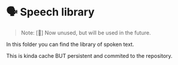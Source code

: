# 🗣 Speech library

> Note: [🧆] Now unused, but will be used in the future.

In this folder you can find the library of spoken text.

This is kinda cache BUT persistent and commited to the repository.
